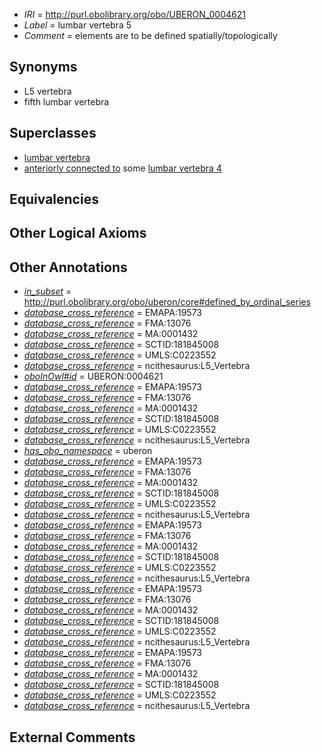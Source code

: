  * *IRI* = http://purl.obolibrary.org/obo/UBERON_0004621
 * *Label* = lumbar vertebra 5
 * *Comment* = elements are to be defined spatially/topologically

## Synonyms

 * L5 vertebra
 * fifth lumbar vertebra

## Superclasses

 * [lumbar vertebra](../../UBERON/14/UBERON_0002414.md)
 * [anteriorly connected to](../../core#anteriorly/to/core#anteriorly_connected_to.md) some [lumbar vertebra 4](../../UBERON/20/UBERON_0004620.md)

## Equivalencies


## Other Logical Axioms


## Other Annotations

 * *[in_subset](../../et/oboInOwl#inSubset.md)* = http://purl.obolibrary.org/obo/uberon/core#defined_by_ordinal_series
 * *[database_cross_reference](../../ef/oboInOwl#hasDbXref.md)* = EMAPA:19573
 * *[database_cross_reference](../../ef/oboInOwl#hasDbXref.md)* = FMA:13076
 * *[database_cross_reference](../../ef/oboInOwl#hasDbXref.md)* = MA:0001432
 * *[database_cross_reference](../../ef/oboInOwl#hasDbXref.md)* = SCTID:181845008
 * *[database_cross_reference](../../ef/oboInOwl#hasDbXref.md)* = UMLS:C0223552
 * *[database_cross_reference](../../ef/oboInOwl#hasDbXref.md)* = ncithesaurus:L5_Vertebra
 * *[oboInOwl#id](../../id/oboInOwl#id.md)* = UBERON:0004621
 * *[database_cross_reference](../../ef/oboInOwl#hasDbXref.md)* = EMAPA:19573
 * *[database_cross_reference](../../ef/oboInOwl#hasDbXref.md)* = FMA:13076
 * *[database_cross_reference](../../ef/oboInOwl#hasDbXref.md)* = MA:0001432
 * *[database_cross_reference](../../ef/oboInOwl#hasDbXref.md)* = SCTID:181845008
 * *[database_cross_reference](../../ef/oboInOwl#hasDbXref.md)* = UMLS:C0223552
 * *[database_cross_reference](../../ef/oboInOwl#hasDbXref.md)* = ncithesaurus:L5_Vertebra
 * *[has_obo_namespace](../../ce/oboInOwl#hasOBONamespace.md)* = uberon
 * *[database_cross_reference](../../ef/oboInOwl#hasDbXref.md)* = EMAPA:19573
 * *[database_cross_reference](../../ef/oboInOwl#hasDbXref.md)* = FMA:13076
 * *[database_cross_reference](../../ef/oboInOwl#hasDbXref.md)* = MA:0001432
 * *[database_cross_reference](../../ef/oboInOwl#hasDbXref.md)* = SCTID:181845008
 * *[database_cross_reference](../../ef/oboInOwl#hasDbXref.md)* = UMLS:C0223552
 * *[database_cross_reference](../../ef/oboInOwl#hasDbXref.md)* = ncithesaurus:L5_Vertebra
 * *[database_cross_reference](../../ef/oboInOwl#hasDbXref.md)* = EMAPA:19573
 * *[database_cross_reference](../../ef/oboInOwl#hasDbXref.md)* = FMA:13076
 * *[database_cross_reference](../../ef/oboInOwl#hasDbXref.md)* = MA:0001432
 * *[database_cross_reference](../../ef/oboInOwl#hasDbXref.md)* = SCTID:181845008
 * *[database_cross_reference](../../ef/oboInOwl#hasDbXref.md)* = UMLS:C0223552
 * *[database_cross_reference](../../ef/oboInOwl#hasDbXref.md)* = ncithesaurus:L5_Vertebra
 * *[database_cross_reference](../../ef/oboInOwl#hasDbXref.md)* = EMAPA:19573
 * *[database_cross_reference](../../ef/oboInOwl#hasDbXref.md)* = FMA:13076
 * *[database_cross_reference](../../ef/oboInOwl#hasDbXref.md)* = MA:0001432
 * *[database_cross_reference](../../ef/oboInOwl#hasDbXref.md)* = SCTID:181845008
 * *[database_cross_reference](../../ef/oboInOwl#hasDbXref.md)* = UMLS:C0223552
 * *[database_cross_reference](../../ef/oboInOwl#hasDbXref.md)* = ncithesaurus:L5_Vertebra
 * *[database_cross_reference](../../ef/oboInOwl#hasDbXref.md)* = EMAPA:19573
 * *[database_cross_reference](../../ef/oboInOwl#hasDbXref.md)* = FMA:13076
 * *[database_cross_reference](../../ef/oboInOwl#hasDbXref.md)* = MA:0001432
 * *[database_cross_reference](../../ef/oboInOwl#hasDbXref.md)* = SCTID:181845008
 * *[database_cross_reference](../../ef/oboInOwl#hasDbXref.md)* = UMLS:C0223552
 * *[database_cross_reference](../../ef/oboInOwl#hasDbXref.md)* = ncithesaurus:L5_Vertebra

## External Comments

